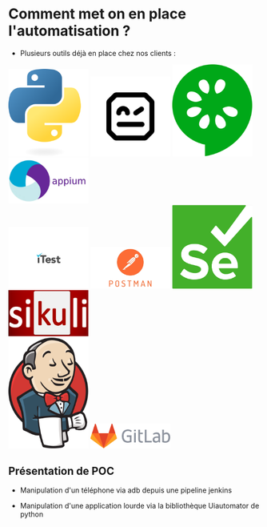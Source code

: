 <!-- .slide: data-state="nologo-slide" style="text-align: center" -->
#  Comment met on en place l'automatisation ?

* Plusieurs outils déjà en place chez nos clients :


[<img src="images/python.png" width="160"/>](images/python.png)
[<img src="images/Robot-framework-logo.png" width="160"/>](images/Robot-framework-logo.png)
[<img src="images/cucumber-logo.png" width="160"/>](images/cucumber-logo.png)
[<img src="images/APPIUM.png" width="160"/>](images/APPIUM.png)
\
[<img src="images/itest.png" width="160"/>](images/itest.png)
[<img src="images/postman.jpg" width="160"/>](images/postman.jpg)
[<img src="images/selenium.png" width="160"/>](images/selenium.png)
[<img src="images/sikuli.png" width="160"/>](images/sikuli.png)
\
[<img src="images/jenkins.png" width="160"/>](images/jenkins.png)
[<img src="images/gitlab.png" width="160"/>](images/gitlab.png)


<!-- .slide: data-state="nologo-slide" style="text-align: center" -->

## Présentation de POC 

* Manipulation d'un téléphone via adb depuis une pipeline jenkins

<!-- .slide: data-state="nologo-slide" style="text-align: center" -->

* Manipulation d'une application lourde via la bibliothèque Uiautomator de python
